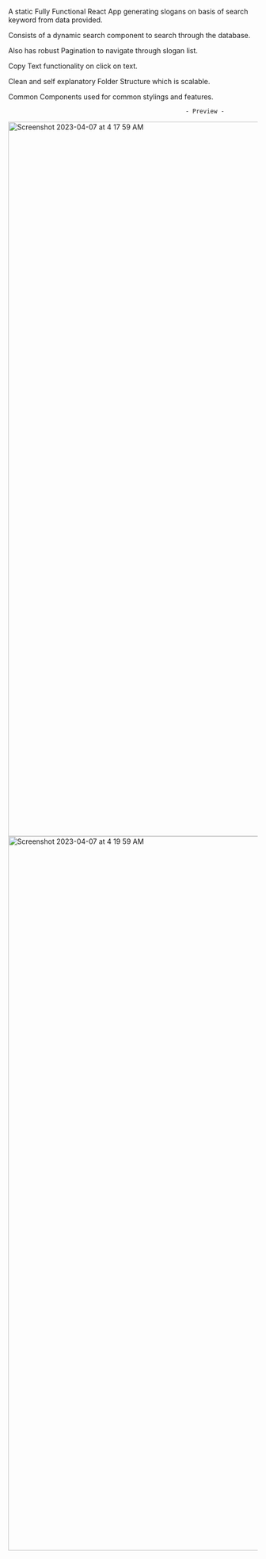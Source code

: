 A static Fully Functional React App generating slogans on basis of search keyword from data provided.

Consists of a dynamic search component to search through the database.

Also has robust Pagination to navigate through slogan list.

Copy Text functionality on click on text.

Clean and self explanatory Folder Structure which is scalable.

Common Components used for common stylings and features.



                                                      - Preview - 
                                                          
                                                          
<img width="1440" alt="Screenshot 2023-04-07 at 4 17 59 AM" src="https://user-images.githubusercontent.com/82569167/230507621-728d58a4-2838-4abc-805e-e51d7b1ddfd9.png">
<img width="1440" alt="Screenshot 2023-04-07 at 4 19 59 AM" src="https://user-images.githubusercontent.com/82569167/230507822-06702b01-65e9-4e68-9029-1b80152dae05.png">

